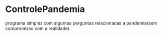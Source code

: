 # ControlePandemia
 programa simples com algumas perguntas relacionadas a pandemia(sem compromisso com a realidade).
